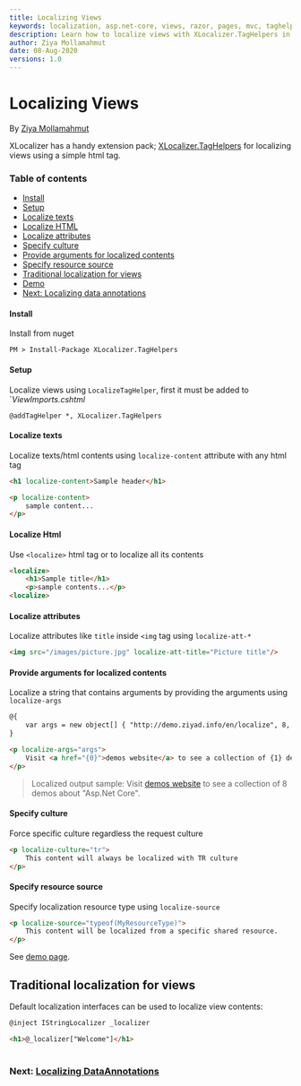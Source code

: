 ```yaml
---
title: Localizing Views
keywords: localization, asp.net-core, views, razor, pages, mvc, taghelpers
description: Learn how to localize views with XLocalizer.TagHelpers in Asp.Net Core web app.
author: Ziya Mollamahmut
date: 08-Aug-2020
versions: 1.0
---
```


# Localizing Views

By [Ziya Mollamahmut](https://github.com/LazZiya)

XLocalizer has a handy extension pack; [XLocalizer.TagHelpers][3] for localizing views using a simple html tag.

### Table of contents
- [Install](#install)
- [Setup](#setup)
- [Localize texts](#localize-texts)
- [Localize HTML](#localize-html)
- [Localize attributes](#localize-attributes)
- [Specify culture](#specify-culture)
- [Provide arguments for localized contents](#provide-arguments-for-localized-contents)
- [Specify resource source](#specify-resource-source)
- [Traditional localization for views](#traditional-localization-for-views)
- [Demo][1]
- [Next: Localizing data annotations][2]

#### Install
Install from nuget
````
PM > Install-Package XLocalizer.TagHelpers
````

#### Setup
Localize views using `LocalizeTagHelper`, first it must be added to `_ViewImports.cshtml_
````
@addTagHelper *, XLocalizer.TagHelpers
````

#### Localize texts
Localize texts/html contents using `localize-content` attribute with any html tag
````html
<h1 localize-content>Sample header</h1>

<p localize-content>
    sample content...
</p>
````

#### Localize Html
Use `<localize>` html tag or to localize all its contents
````html
<localize>
    <h1>Sample title</h1>
    <p>sample contents...</p>
<localize>
````

#### Localize attributes
Localize attributes like `title` inside `<img` tag using `localize-att-*`
````html
<img src="/images/picture.jpg" localize-att-title="Picture title"/>
````

#### Provide arguments for localized contents
Localize a string that contains arguments by providing the arguments using `localize-args`
````html
@{
    var args = new object[] { "http://demo.ziyad.info/en/localize", 8, "Asp.Net Core" }
}

<p localize-args="args">
    Visit <a href="{0}">demos website</a> to see a collection of {1} demos about "{2}".
</p>
````
> Localized output sample: Visit [demos website][1] to see a collection of 8 demos about "Asp.Net Core".

#### Specify culture
Force specific culture regardless the request culture
````html
<p localize-culture="tr">
    This content will always be localized with TR culture
</p>
````

#### Specify resource source
Specify localization resource type using `localize-source`
````html
<p localize-source="typeof(MyResourceType)">
    This content will be localized from a specific shared resource.
</p>
````

See [demo page][1].

## Traditional localization for views
Default localization interfaces can be used to localize view contents:

````html
@inject IStringLocalizer _localizer

<h1>@_localizer["Welcome"]</h1>
````

#
### Next: [Localizing DataAnnotations][2]
#


[1]:http://demo.ziyad.info/en/localize
[2]:localizing-validation-attributes-errors.md
[3]:https://github.com/LazZiya/XLocalizer.TagHelpers